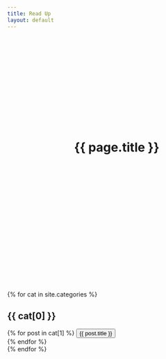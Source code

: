 ```yaml
---
title: Read Up
layout: default
---
```


<header class="masthead bg-primary text-white" style="padding-top: 200px; height: 450px">
  <div class="container">
    <h1 class="display-3 text-white">{{ page.title }}</h1>
  </div>
</header>

<section id="intro" style="margin-top: -120px">
  <div class="container">
    {% for cat in site.categories %}
      <div class="row justify-content-center align-items-center">
        <div class="text-center col-md-8 col-sm-12 align-items-center pb-5">
          <h1 class="display-6 p-4 mb-5">{{ cat[0] }}</h1>
          {% for post in cat[1] %}
              <a href=" {{ post.url | relative_url }}" class="nounderline">
                <button type="button" class="btn btn-lg btn-primary btn-block shadow">
                  {{ post.title }}
                </button>
              </a>
              <br/>
          {% endfor %}
        </div>
      </div>
    {% endfor %}
  </div>
</section>

